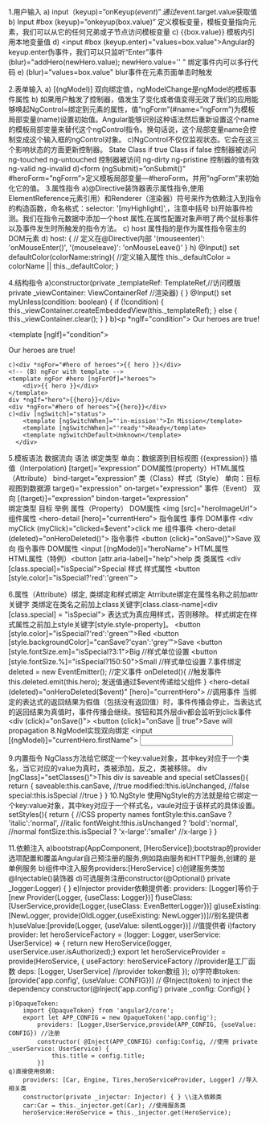1.用户输入
  a)	input（keyup)=”onKeyup($event)”  通过$event.target.value获取值
  b)	Input  #box  (keyup)=”onkeyup(box.value)” 定义模板变量，模板变量指向元素，我们可以从它的任何兄弟或子节点访问模板变量
  c)	{{box.value}} 模板内引用本地变量值
  d)	<input #box (keyup.enter)="values=box.value">Angular的keyup.enter伪事件，我们可以只监听“Enter”事件(blur)="addHero(newHero.value); newHero.value='' " 绑定事件内可以多行代码
  e)	(blur)="values=box.value" blur事件在元素页面单击时触发

2.表单输入
  a)	[(ngModel)] 双向绑定值，ngModelChange是ngModel的模板事件属性
  b)	如果用户触发了控制器，值发生了变化或者值变得无效了我们的应用能够唤起NgControl=绑定到元素的属性，值”ngForm”(#name=”ngForm”)为模板局部变量(name)设置初始值。Angular能够识别这种语法然后重新设置这个name的模板局部变量来替代这个ngControl指令。换句话说，这个局部变量name会控制变成这个输入框的ngControl对象。
  c)NgControl不仅仅监视状态。它会在这三个影响状态的方面更新控制器。
      State	Class if true	Class if false
      控制器被访问	ng-touched	ng-untouched
      控制器被访问	ng-dirty	ng-pristine
      控制器的值有效	ng-valid	ng-invalid
  d)<form (ngSubmit)=”onSubmit()” #heroForm=”ngForm”>定义模板局部变量—#heroForm，并用”ngForm”来初始化它的值。
3.属性指令
  a)@Directive装饰器表示属性指令,使用ElementReference元素引用）和Renderer（渲染器）符号来作为依赖注入到指令的构造函数，命名格式：selector: '[myHighlight]',，注意中括号
  b)开始事件检测。我们在指令元数据中添加一个host 属性,在属性配置对象声明了两个鼠标事件以及事件发生时所触发的指令方法。
  c)	host 属性指的是作为属性指令宿主的DOM元素
  d)	host: { // 定义在@Directive内部
  	  '(mouseenter)': 'onMouseEnter()',
  	  '(mouseleave)': 'onMouseLeave()'
  	}
h)	@Input() set defaultColor(colorName:string){ //定义输入属性
	  this._defaultColor = colorName || this._defaultColor;
	}

4.结构指令
	a)constructor(private _templateRef: TemplateRef,//访问模版 private _viewContainer: ViewContainerRef //渲染器) { }
		@Input() set myUnless(condition: boolean) { 
	  		if (!condition) {
	    			this._viewContainer.createEmbeddedView(this._templateRef);
	  		} else {
	    			this._viewContainer.clear();
	  			}
			}
	b)<p *ngIf="condition">
	  	Our heroes are true!
	  </p>
	<!-- (B) [ngIf] with template -->
	<template [ngIf]="condition">
	<p>
	    Our heroes are true!
	</p>
	</template>

	c)<div *ngFor="#hero of heroes">{{ hero }}</div>
	<!-- (B) ngFor with template -->
	<template ngFor #hero [ngForOf]="heroes">
		<div>{{ hero }}</div>
	</template>
	div *ngIf="hero">{{hero}}</div>
	<div *ngFor="#hero of heroes">{{hero}}</div>
	c)<div [ngSwitch]="status">
		<template [ngSwitchWhen]="'in-mission'">In Mission</template>
		<template [ngSwitchWhen]="'ready'">Ready</template>
		<template ngSwitchDefault>Unknown</template>
	  </div>

5.模板语法
	数据流向	语法	绑定类型
	单向：数据源到目标视图	{{expression}}               		插值（Interpolation) 
				[target]=”expression”			DOM属性(property）HTML属性（Attribute）
				bind-target=”expression”		类（Class）样式（Style）
	单向：目标视图到数据源	target)="expression"
				on-target="expression"			事件（Event）
	双向			[(target)]=”expression”
				bindon-target=”expression”	
	绑定类型		目标		举例
	属性（Property）	DOM属性		<img [src]="heroImageUrl">
				组件属性	<hero-detail [hero]="currentHero">
				指令属性	</hero-detail>
	事件			DOM事件		<div myClick (myClick)="clicked=$event">click me</div>
				组件事件	<hero-detail (deleted)="onHeroDeleted()"><hero-detail>
				指令事件	<button (click)="onSave()">Save</button>
	双向			指令事件
				DOM属性		<input [(ngModel)]=“heroName”>
				HTML属性	
				HTML属性（特例）<button [attr.aria-label]="help">help</button>
	类			类属性		<div [class.special]="isSpecial">Special</div>
	样式			样式属性	<button [style.color]="isSpecial?'red':'green'">
	
6.属性（Attribute）绑定, 类绑定和样式绑定
	Atrribute绑定在属性名称之前加attr关键字
	类绑定在类名之前加上class关键字[class.class-name]<div [class.special] = "isSpecial"> 表达式为真应用样式，否则移除。
	样式绑定在样式属性之前加上style关键字[style.style-property]。
	<button [style.color]="isSpecial?'red':'green'">Red</button>
	<button [style.backgroundColor]="canSave?'cyan':'grey'">Save</button>
	<button [style.fontSize.em]="isSpecial?3:1">Big</button> //样式单位设置
	<button [style.fontSize.%]="isSpecial?150:50">Small</button> //样式单位设置
7.事件绑定
	deleted = new EventEmitter<Hero>(); //定义事件
	onDeleted(){  //触发事件
		this.deleted.emit(this.hero); 发送值通过$event传递给父组件
	} 
    	<hero-detail (deleted)="onHeroDeleted($event)" [hero]="currentHero"></hero-detail> //调用事件
	当绑定的表达式的返回结果为假值（包括没有返回值）时，事件传播会停止，当表达式的返回结果为真值时，事件传播会继续。按钮和其外层div都会监听到click事件
	<div (click)="onSave()">
		<button (click)="onSave || true">Save will propagation</button>
	</div>
8.NgModel实现双向绑定
	<input [(ngModel)]="currentHero.firstName">
	<input bindon-ngModel="currentHero.firstName">

9.内置指令
	NgClass方法给它绑定一个key:value对象，其中key对应于一个类名，当它对应的value为真时，类被添加，反之，类被移除。
	div [ngClass]="setClasses()">This div is saveable and special</div>
	setClasses(){
	    return {
	        saveable:this.canSave,      //true
	        modified:!this.isUnchanged, //false
	        special:this.isSpecial      //true
	    }
	}
10.NgStyle
	使用NgStyle的方法就是给它绑定一个key:value对象，其中key对应于一个样式名，vaule对应于该样式的具体设置。
	 setStyles(){
	    return {
	        //CSS property names
	        fontStyle:this.canSave ? 'italic':'normal', //italic
	        fontWeight:!this.isUnchanged ? 'bold':'normal', //normal
	        fontSize:this.isSpecial ? 'x-large':'smaller' //x-large
	    }
	}
	
11.依赖注入
	a)bootstrap(AppComponent, [HeroService]);bootstrap的provider选项配置和覆盖Angular自己预注册的服务,例如路由服务和HTTP服务,创建的		是单例服务
	b)组件中注入服务providers:[HeroService] 
	c)创建服务类加@Injectable()装饰器
	d)可选服务注册constructor(@Optional() private _logger:Logger) {  }
	e)Injector provider依赖提供者: providers: [Logger]等价于 [new Provider(Logger, {useClass: Logger})]
	f)useClass:[UserService,provide(Logger,{useClass: EvenBetterLogger})]
	g)useExisting:[NewLogger, provide(OldLogger,{useExisting: NewLogger})]//别名提供者
	h)useValue:[provide(Logger, {useValue: silentLogger})] //值提供者
	i)factory provider: 
		let heroServiceFactory = (logger: Logger, userService: UserService) => {
 			return new HeroService(logger, userService.user.isAuthorized);}
		export let heroServiceProvider = provide(HeroService, {
	    					useFactory: heroServiceFactory //provider是工厂函数
	    					deps: [Logger, UserService] //provider token数组
	  	});
	o)字符串token:[provide('app.config', {useValue: CONFIG})]
		// @Inject(token) to inject the dependency
		constructor(@Inject('app.config') private _config: Config){ }
		
	p)OpaqueToken:
		import {OpaqueToken} from 'angular2/core';
		export let APP_CONFIG = new OpaqueToken('app.config');
			providers: [Logger,UserService,provide(APP_CONFIG, {useValue: CONFIG}) //注册
			constructor( @Inject(APP_CONFIG) config:Config, //使用 private _userService: UserService) {
				this.title = config.title;
			}]
	q)直接使用依赖:
		providers: [Car, Engine, Tires,heroServiceProvider, Logger] //导入相关类
		constructor(private _injector: Injector) { } \\注入依赖类
	  	car:Car = this._injector.get(Car); //使用服务类
	  	heroService:HeroService = this._injector.get(HeroService);



